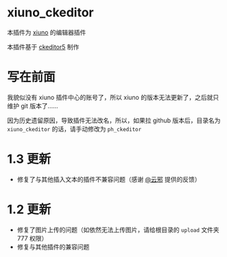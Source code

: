 # xiuno_ckeditor
本插件为 [xiuno](http://bbs.xiuno.com) 的编辑器插件

本插件基于 [ckeditor5](https://ckeditor.com) 制作

# 写在前面
我貌似没有 xiuno 插件中心的账号了，所以 xiuno 的版本无法更新了，之后就只维护 git 版本了……

因为历史遗留原因，导致插件无法改名，所以，如果拉 github 版本后，目录名为 `xiuno_ckeditor` 的话，请手动修改为 `ph_ckeditor`

# 1.3 更新
* 修复了与其他插入文本的插件不兼容问题（感谢 [@云邪](https://x.zhong.lu) 提供的反馈）

# 1.2 更新
* 修复了图片上传的问题（如依然无法上传图片，请给根目录的 `upload` 文件夹 777 权限）
* 修复与其他插件的兼容问题
